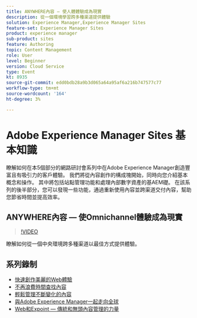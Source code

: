 ```yaml
---
title: ANYWHERE內容 — 使人體體驗成為現實
description: 從一個環境學習跨多種渠道提供體驗
solution: Experience Manager,Experience Manager Sites
feature-set: Experience Manager Sites
product: experience manager
sub-product: sites
feature: Authoring
topic: Content Management
role: User
level: Beginner
version: Cloud Service
type: Event
kt: 8935
source-git-commit: edd0bdb28a9b3d065a64a95af6a216b747577c77
workflow-type: tm+mt
source-wordcount: '164'
ht-degree: 3%

---
```


# Adobe Experience Manager Sites 基本知識

瞭解如何在本5個部分的網路研討會系列中在Adobe Experience Manager創造豐富且有吸引力的客戶體驗。 我們將從內容創作的構成塊開始，同時向您介紹基本概念和操作。 其中將包括站點管理功能和處理內部數字資產的基AEM礎。 在該系列的後半部分，您可以發現一些功能，通過重新使用內容並跨渠道交付內容，幫助您節省時間並提高效率。

## ANYWHERE內容 — 使Omnichannel體驗成為現實

>[!VIDEO](https://video.tv.adobe.com/v/336982/?quality=12&learn=on&hidetitle=true)

瞭解如何從一個中央環境跨多種渠道以最佳方式提供體驗。

## 系列錄制

* [快速創作美麗的Web體驗](authoring-fundamentals.md)
* [不再浪費時間查找內容](media-library-administration.md)
* [輕鬆管理不斷變化的內容](collaboration-tools.md)
* [與Adobe Experience Manager一起走向全球](multi-site-management-web-translation.md)
* [Web和Expoint — 傳統和無頭內容管理的力量](traditional-headless-content-management.md)
